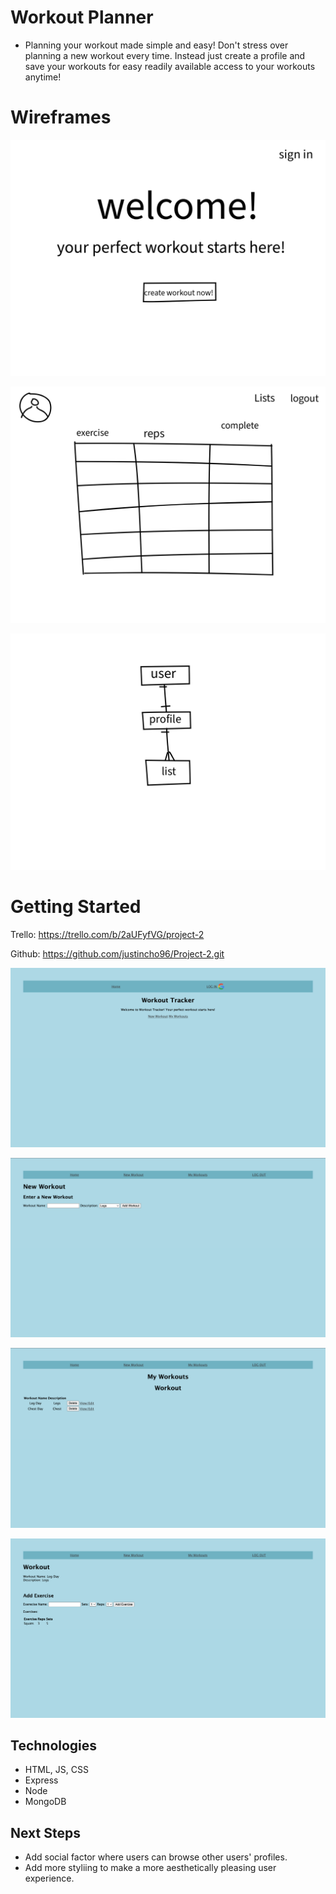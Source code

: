 # Workout Planner

- Planning your workout made simple and easy! Don't stress over planning a new workout every time. Instead just create a profile and save your workouts for easy readily available access to your workouts anytime!

# Wireframes

![Landing Page Wireframe](img/Landing%20Page%20Wireframe.jpg)

![List Page](img/List%20page%20wireframe.jpg)

![ERD](img/ERD.jpg)


# Getting Started
Trello:
https://trello.com/b/2aUFyfVG/project-2

Github:
https://github.com/justincho96/Project-2.git

![Workout Landing Page](img/Workout%20Landing%20Page.png)

![New Workout Page](img/New%20Workout%20Page.png)

![My Workouts Page](img/My%20Workouts%20Page.png)

![Exercise edit/vew page](img/Exercise%20Page.png)

## Technologies
- HTML, JS, CSS
- Express
- Node
- MongoDB

## Next Steps
- Add social factor where users can browse other users' profiles.
- Add more styliing to make a more aesthetically pleasing user experience.
